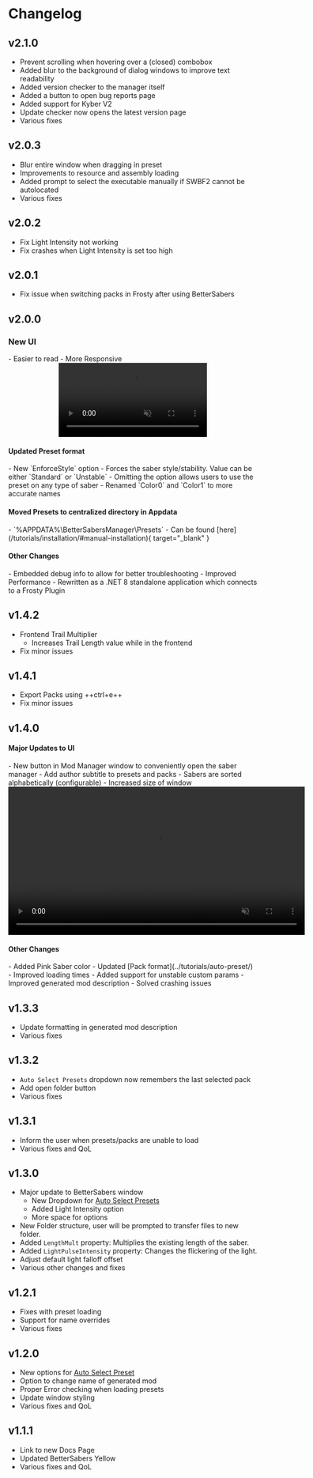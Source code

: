# Changelog

## v2.1.0
- Prevent scrolling when hovering over a (closed) combobox
- Added blur to the background of dialog windows to improve text readability
- Added version checker to the manager itself
- Added a button to open bug reports page
- Added support for Kyber V2
- Update checker now opens the latest version page
- Various fixes

## v2.0.3
- Blur entire window when dragging in preset
- Improvements to resource and assembly loading
- Added prompt to select the executable manually if SWBF2 cannot be autolocated
- Various fixes

## v2.0.2
- Fix Light Intensity not working
- Fix crashes when Light Intensity is set too high

## v2.0.1
- Fix issue when switching packs in Frosty after using BetterSabers

## v2.0.0
<h3><strong>New UI</strong></h3>
- Easier to read
- More Responsive

<div style="text-align: center">
  <video style="max-width: 700px" autoplay muted loop playsinline>
    <source src="../assets/images/v200.mp4" type="video/mp4">
  </video>
</div>

<h4>Updated Preset format</h4>
- New `EnforceStyle` option
    - Forces the saber style/stability. Value can be either `Standard` or `Unstable`
    - Omitting the option allows users to use the preset on any type of saber
- Renamed `Color0` and `Color1` to more accurate names

<h4>Moved Presets to centralized directory in Appdata</h4>
- `%APPDATA%\BetterSabersManager\Presets`
- Can be found [here](/tutorials/installation/#manual-installation){ target="_blank" }

<h4>Other Changes</h4>
- Embedded debug info to allow for better troubleshooting
- Improved Performance
- Rewritten as a .NET 8 standalone application which connects to a Frosty Plugin

## v1.4.2
- Frontend Trail Multiplier
    - Increases Trail Length value while in the frontend
- Fix minor issues

## v1.4.1
- Export Packs using ++ctrl+e++
- Fix minor issues

## v1.4.0
<h4>Major Updates to UI</h4>
- New button in Mod Manager window to conveniently open the saber manager
- Add author subtitle to presets and packs
- Sabers are sorted alphabetically (configurable)
- Increased size of window

<div style="text-align:center">
  <video width="600" autoplay muted loop playsinline>
    <source src="../assets/images/v140.mp4" type="video/mp4">
  </video>
</div>


<h4>Other Changes</h4>
- Added Pink Saber color
- Updated [Pack format](../tutorials/auto-preset/)
- Improved loading times
- Added support for unstable custom params
- Improved generated mod description
- Solved crashing issues

## v1.3.3
- Update formatting in generated mod description
- Various fixes

## v1.3.2
- `Auto Select Presets` dropdown now remembers the last selected pack
- Add open folder button
- Various fixes

## v1.3.1
- Inform the user when presets/packs are unable to load
- Various fixes and QoL

## v1.3.0
- Major update to BetterSabers window
    - New Dropdown for [Auto Select Presets](../tutorials/auto-preset/)
    - Added Light Intensity option
    - More space for options
- New Folder structure, user will be prompted to transfer files to new folder.
- Added `LengthMult` property: Multiplies the existing length of the saber.
- Added `LightPulseIntensity` property: Changes the flickering of the light.
- Adjust default light falloff offset
- Various other changes and fixes

## v1.2.1
- Fixes with preset loading
- Support for name overrides
- Various fixes

## v1.2.0
- New options for [Auto Select Preset](../tutorials/auto-preset/)
- Option to change name of generated mod
- Proper Error checking when loading presets
- Update window styling
- Various fixes and QoL

## v1.1.1
- Link to new Docs Page
- Updated BetterSabers Yellow
- Various fixes and QoL